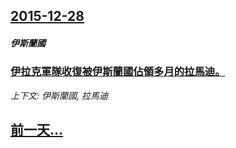 ## [2015-12-28](/news/2015/12/28/index.md)

##### 伊斯蘭國
### [ 伊拉克軍隊收復被伊斯蘭國佔領多月的拉馬迪。 ](/news/2015/12/28/伊拉克軍隊收復被伊斯蘭國佔領多月的拉馬迪.md)
_上下文: 伊斯蘭國, 拉馬迪_

## [前一天...](/news/2015/12/21/index.md)

